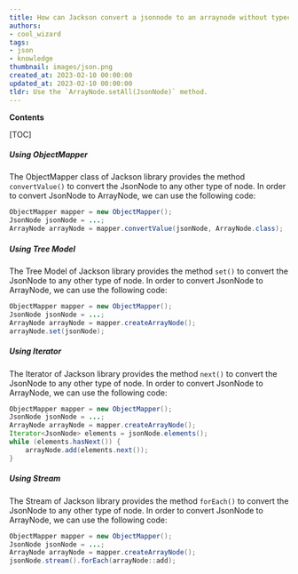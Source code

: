 ```yaml
---
title: How can Jackson convert a jsonnode to an arraynode without typecasting?
authors:
- cool_wizard
tags:
- json
- knowledge
thumbnail: images/json.png
created_at: 2023-02-10 00:00:00
updated_at: 2023-02-10 00:00:00
tldr: Use the `ArrayNode.setAll(JsonNode)` method.
---
```


**Contents**

[TOC]

##### Using ObjectMapper

The ObjectMapper class of Jackson library provides the method `convertValue()` to convert the JsonNode to any other type of node. In order to convert JsonNode to ArrayNode, we can use the following code:

```java
ObjectMapper mapper = new ObjectMapper();
JsonNode jsonNode = ...;
ArrayNode arrayNode = mapper.convertValue(jsonNode, ArrayNode.class);
```

##### Using Tree Model

The Tree Model of Jackson library provides the method `set()` to convert the JsonNode to any other type of node. In order to convert JsonNode to ArrayNode, we can use the following code:

```java
ObjectMapper mapper = new ObjectMapper();
JsonNode jsonNode = ...;
ArrayNode arrayNode = mapper.createArrayNode();
arrayNode.set(jsonNode);
```

##### Using Iterator

The Iterator of Jackson library provides the method `next()` to convert the JsonNode to any other type of node. In order to convert JsonNode to ArrayNode, we can use the following code:

```java
ObjectMapper mapper = new ObjectMapper();
JsonNode jsonNode = ...;
ArrayNode arrayNode = mapper.createArrayNode();
Iterator<JsonNode> elements = jsonNode.elements();
while (elements.hasNext()) {
    arrayNode.add(elements.next());
}
```

##### Using Stream

The Stream of Jackson library provides the method `forEach()` to convert the JsonNode to any other type of node. In order to convert JsonNode to ArrayNode, we can use the following code:

```java
ObjectMapper mapper = new ObjectMapper();
JsonNode jsonNode = ...;
ArrayNode arrayNode = mapper.createArrayNode();
jsonNode.stream().forEach(arrayNode::add);
```
